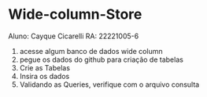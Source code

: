 # Wide-column-Store

Aluno: Cayque Cicarelli
RA: 22221005-6

1. acesse algum banco de dados wide column
2. pegue os dados do github para criação de tabelas
3. Crie as Tabelas
4. Insira os dados
5. Validando as Queries, verifique com o arquivo consulta
